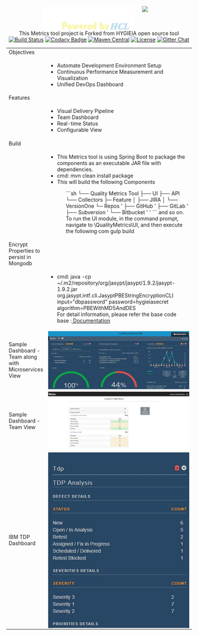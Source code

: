 <div align="center">
<img width="250" align="top" src="/UI/src/assets/img/hygieia_b.png"><a href="https://www.blackducksoftware.com/about/news-events/releases/2015-open-source-rookies-year"><img width="55" align="top" hspace="20" src="https://github.com/capitalone/Hygieia/blob/gh-pages/media/images/Rookies_Award_Badge.png"></a> 
</div>
<div align="center"> 
 This Metrics tool project is Forked from HYGIEIA  open source tool
</div>

<div align="center">
  <!-- Build Status -->
  <a href="https://travis-ci.org/capitalone/Hygieia.svg?branch=master"><img src="https://travis-ci.org/capitalone/Hygieia.svg?branch=master" alt="Build Status"/></a>
  <!-- Codacy Badge -->
  <a href="https://www.codacy.com/app/amit-mawkin/Hygieia"><img src="https://api.codacy.com/project/badge/grade/de1a2a557f8e458e9a959be8c2e7fcba"
      alt="Codacy Badge"/></a>
  <!-- Maven Central -->
  <a href="http://search.maven.org/#search%7Cga%7C1%7Ccapitalone"><img src="https://img.shields.io/maven-central/v/com.capitalone.dashboard/Hygieia.svg" alt="Maven Central"/></a>
  <!-- License -->
  <a href="https://www.apache.org/licenses/LICENSE-2.0"><img src="https://img.shields.io/badge/license-Apache%202-blue.svg"
      alt="License"/></a>
  <!-- Gitter Chat -->
  <a href="https://gitter.im/capitalone/Hygieia?utm_source=badge&utm_medium=badge&utm_campaign=pr-badge&utm_content=badge"><img src="https://badges.gitter.im/Join%20Chat.svg" alt="Gitter Chat"/></a>
</div>

<table width="95%"  cellspacing"="0" "cellpadding"="0">
<tr><td width="10%"> Objectives </td> <td width="90%">&nbsp;</td><tr>
<tr><td>&nbsp;</td><td>
<ul><li>Automate Development Environment Setup</li>
<li>Continuous Performance Measurement and Visualization</li>
<li>Unified DevOps Dashboard</li></ul>
</td></tr>
<tr><td> Features </td> <td>&nbsp;</td><tr>
<tr><td>&nbsp;</td><td><ul>
<li>Visual Delivery Pipeline</li>
<li>Team Dashboard</li>
<li>Real-time Status</li>
<li>Configurable View</li>
</ul></td></tr>
<tr><td>Build</td><td></td></tr>
<tr><td>&nbsp;</td>
<td>
<ul> 
<li> This Metrics tool is using  Spring Boot to package the components as an executable JAR file with dependencies.</li>
<li> cmd:  mvn clean install package </li>
<li> This will build the following Components </li>
<ul>
<div>
```sh
└── Quality Metrics Tool
    ├── UI
    ├── API
    └── Collectors
        ├─ Feature
        │    ├── JIRA
        │    └── VersionOne
        └─ Repos
        '     ├── GitHub
        '     ├── GitLab
        '     ├── Subversion 
        '     └── Bitbucket
        '
        '
```
        and so on.  </div>
<div> To run the UI module, in the command prompt, navigate to \QualityMetrics\UI, and then execute the following com 
  <span> gulp build </span> </div>		
</td>
</tr>
<tr><td>Encrypt Properties to persist in Mongodb</td><td></td></tr>
<tr><td>&nbsp;</td>
<td>
<ul> 


<li>
   cmd:  java -cp ~/.m2/repository/org/jasypt/jasypt/1.9.2/jasypt-1.9.2.jar  org.jasypt.intf.cli.JasyptPBEStringEncryptionCLI input="dbpassword" password=hygieiasecret algorithm=PBEWithMD5AndDES
   <br/>
 For detail information, please refer the base code base :<a href="http://capitalone.github.io/Hygieia/setup.html"> Documentation </a>
</li></ul>
   		
</td>
</tr>
<tr><td>Sample Dashboard - Team along with Microservices View</td>
<td><img  align="top" src="/docs/dashboard.jpg"></td>
</tr>
<tr><td>Sample Dashboard - Team View</td>
<td><img  align="top" src="/docs/team.jpg"></td>
</tr>
<tr><td>IBM TDP Dashboard</td>
<td><img  align="top" src="/docs/tdp.jpg"></td>
</tr>
</table>
